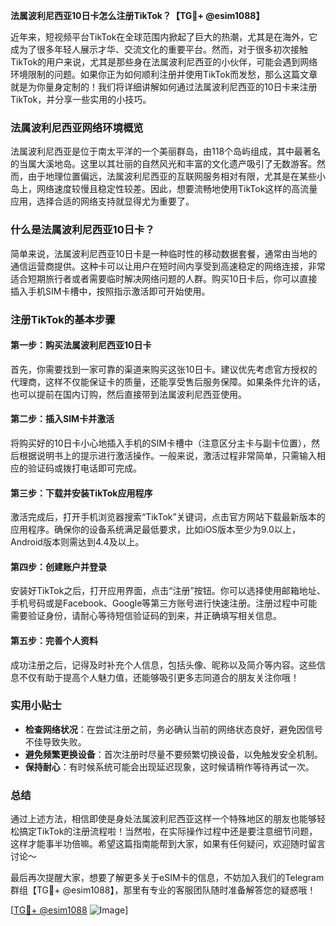 **法属波利尼西亚10日卡怎么注册TikTok？【TG💪+ @esim1088】**

近年来，短视频平台TikTok在全球范围内掀起了巨大的热潮，尤其是在海外，它成为了很多年轻人展示才华、交流文化的重要平台。然而，对于很多初次接触TikTok的用户来说，尤其是那些身在法属波利尼西亚的小伙伴，可能会遇到网络环境限制的问题。如果你正为如何顺利注册并使用TikTok而发愁，那么这篇文章就是为你量身定制的！我们将详细讲解如何通过法属波利尼西亚的10日卡来注册TikTok，并分享一些实用的小技巧。

### 法属波利尼西亚网络环境概览

法属波利尼西亚是位于南太平洋的一个美丽群岛，由118个岛屿组成，其中最著名的当属大溪地岛。这里以其壮丽的自然风光和丰富的文化遗产吸引了无数游客。然而，由于地理位置偏远，法属波利尼西亚的互联网服务相对有限，尤其是在某些小岛上，网络速度较慢且稳定性较差。因此，想要流畅地使用TikTok这样的高流量应用，选择合适的网络支持就显得尤为重要了。

### 什么是法属波利尼西亚10日卡？

简单来说，法属波利尼西亚10日卡是一种临时性的移动数据套餐，通常由当地的通信运营商提供。这种卡可以让用户在短时间内享受到高速稳定的网络连接，非常适合短期旅行者或者需要临时解决网络问题的人群。购买10日卡后，你可以直接插入手机SIM卡槽中，按照指示激活即可开始使用。

### 注册TikTok的基本步骤

#### 第一步：购买法属波利尼西亚10日卡

首先，你需要找到一家可靠的渠道来购买这张10日卡。建议优先考虑官方授权的代理商，这样不仅能保证卡的质量，还能享受售后服务保障。如果条件允许的话，也可以提前在国内订购，然后直接带到法属波利尼西亚使用。

#### 第二步：插入SIM卡并激活

将购买好的10日卡小心地插入手机的SIM卡槽中（注意区分主卡与副卡位置），然后根据说明书上的提示进行激活操作。一般来说，激活过程非常简单，只需输入相应的验证码或拨打电话即可完成。

#### 第三步：下载并安装TikTok应用程序

激活完成后，打开手机浏览器搜索“TikTok”关键词，点击官方网站下载最新版本的应用程序。确保你的设备系统满足最低要求，比如iOS版本至少为9.0以上，Android版本则需达到4.4及以上。

#### 第四步：创建账户并登录

安装好TikTok之后，打开应用界面，点击“注册”按钮。你可以选择使用邮箱地址、手机号码或是Facebook、Google等第三方账号进行快速注册。注册过程中可能需要验证身份，请耐心等待短信验证码的到来，并正确填写相关信息。

#### 第五步：完善个人资料

成功注册之后，记得及时补充个人信息，包括头像、昵称以及简介等内容。这些信息不仅有助于提高个人魅力值，还能够吸引更多志同道合的朋友关注你哦！

### 实用小贴士

- **检查网络状况**：在尝试注册之前，务必确认当前的网络状态良好，避免因信号不佳导致失败。
- **避免频繁更换设备**：首次注册时尽量不要频繁切换设备，以免触发安全机制。
- **保持耐心**：有时候系统可能会出现延迟现象，这时候请稍作等待再试一次。

### 总结

通过上述方法，相信即使是身处法属波利尼西亚这样一个特殊地区的朋友也能够轻松搞定TikTok的注册流程啦！当然啦，在实际操作过程中还是要注意细节问题，这样才能事半功倍嘛。希望这篇指南能帮到大家，如果有任何疑问，欢迎随时留言讨论～  

最后再次提醒大家，想要了解更多关于eSIM卡的信息，不妨加入我们的Telegram群组【TG💪+ @esim1088】，那里有专业的客服团队随时准备解答您的疑惑哦！

[[TG💪+ @esim1088](https://t.me/s/esim1088) ![Image](https://i.postimg.cc/4NQfJmqS/Snipaste-2025-05-13-00-14-12.png)]